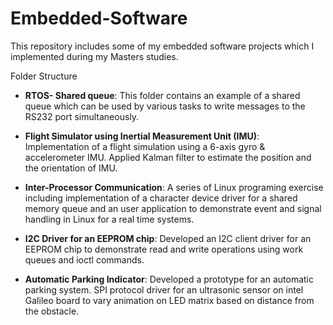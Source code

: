 # Embedded-Software

This repository includes some of my embedded software projects which I implemented 
during my Masters studies.

Folder Structure
- <b>RTOS- Shared queue</b>:
    This folder contains an example of a shared queue which can be used by various 
    tasks to write messages to the RS232 port simultaneously.

- <b>Flight Simulator using Inertial Measurement Unit (IMU)</b>:
    Implementation of a flight simulation using a 6-axis gyro & accelerometer IMU. 
    Applied Kalman filter to estimate the position and the orientation of IMU.

- <b>Inter-Processor Communication</b>:
    A series of Linux programing exercise including implementation of a character
    device driver for a shared memory queue and an user application to demonstrate 
    event and signal handling in Linux for a real time systems.

- <b>I2C Driver for an EEPROM chip</b>:
    Developed an I2C client driver for an EEPROM chip to demonstrate read and write 
    operations using work queues and ioctl commands.

- <b>Automatic Parking Indicator</b>:
    Developed a prototype for an automatic parking system. SPI protocol driver for 
    an ultrasonic sensor on intel Galileo board to vary animation on LED matrix 
    based on distance from the obstacle.


